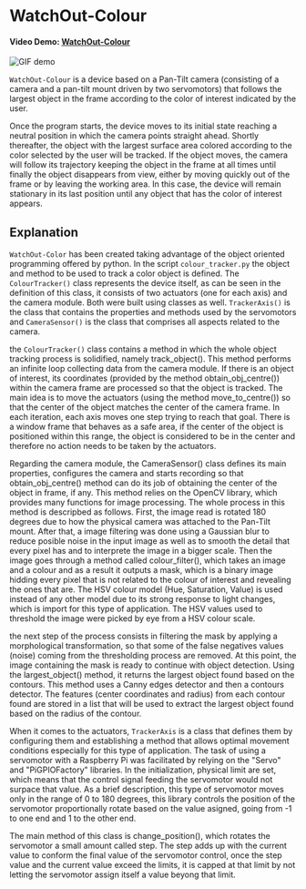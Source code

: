 # **WatchOut-Colour**

#### Video Demo: [WatchOut-Colour](https://www.youtube.com/watch?v=kSkUyFp7Bf0)

![GIF demo](img/demo-gif.gif)

`WatchOut-Colour` is a device based on a Pan-Tilt camera (consisting of a camera and a pan-tilt mount driven by two servomotors) that follows the largest object in the frame according to the color of interest indicated by the user.

Once the program starts, the device moves to its initial state reaching a neutral position in which the camera points straight ahead. Shortly thereafter, the object with the largest surface area colored according to the color selected by the user will be tracked. If the object moves, the camera will follow its trajectory keeping the object in the frame at all times until finally the object disappears from view, either by moving quickly out of the frame or by leaving the working area. In this case, the device will remain stationary in its last position until any object that has the color of interest appears.

## Explanation

`WatchOut-Color` has been created taking advantage of the object oriented programming offered by python. In the script `colour_tracker.py` the object and method to be used to track a color object is defined. The `ColourTracker()` class represents the device itself, as can be seen in the definition of this class, it consists of two actuators (one for each axis) and the camera module. Both were built using classes as well. `TrackerAxis()` is the class that contains the properties and methods used by the servomotors and `CameraSensor()` is the class that comprises all aspects related to the camera.

the `ColourTracker()` class contains a method in which the whole object tracking process is solidified, namely track_object(). This method performs an infinite loop collecting data from the camera module. If there is an object of interest, its coordinates (provided by the method obtain_obj_centre()) within the camera frame are processed so that the object is tracked. The main idea is to move the actuators (using the method move_to_centre()) so that the center of the object matches the center of the camera frame. In each iteration, each axis moves one step trying to reach that goal. There is a window frame that behaves as a safe area, if the center of the object is positioned within this range, the object is considered to be in the center and therefore no action needs to be taken by the actuators.

Regarding the camera module, the CameraSensor() class defines its main properties, configures the camera and starts recording so that obtain_obj_centre() method can do its job of obtaining the center of the object in frame, if any. This method relies on the OpenCV library, which provides many functions for image processing. The whole process in this method is descripbed as follows. First, the image read is rotated 180 degrees due to how the physical camera was attached to the Pan-Tilt mount. After that, a image filtering was done using a Gaussian blur to reduce posible noise in the input image as well as to smooth the detail that every pixel has and to interprete the image in a bigger scale. Then the image goes through a method called colour_filter(), which takes an image and a colour and as a result it outputs a mask, which is a binary image hidding every pixel that is not related to the colour of interest and revealing the ones that are. The HSV colour model (Hue, Saturation, Value) is used instead of any other model due to its strong response to light changes, which is import for this type of application. The HSV values used to threshold the image were picked by eye from a HSV colour scale.

the next step of the process consists in filtering the mask by applying a morphological transformation, so that some of the false negatives values (noise) coming from the thresholding process are removed. At this point, the image containing the mask is ready to continue with object detection. Using the largest_object() method, it returns the largest object found based on the contours. This method uses a Canny edges detector and then a contours detector. The features (center coordinates and radius) from each contour found are stored in a list that will be used to extract the largest object found based on the radius of the contour.

When it comes to the actuators, `TrackerAxis` is a class that defines them by configuring them and establishing a method that allows optimal movement conditions especially for this type of application. The task of using a servomotor with a Raspberry Pi was facilitated by relying on the "Servo" and "PiGPIOFactory" libraries. In the initialization, physical limit are set, which means that the control signal feeding the servomotor would not surpace that value. As a brief description, this type of servomotor moves only in the range of 0 to 180 degrees, this library controls the position of the servomotor proportionally rotate based on the value asigned, going from -1 to one end and 1 to the other end.

The main method of this class is change_position(), which rotates the servomotor a small amount called step. The step adds up with the current value to conform the final value of the servomotor control, once the step value and the current value exceed the limits, it is capped at that limit by not letting the servomotor assign itself a value beyong that limit.

